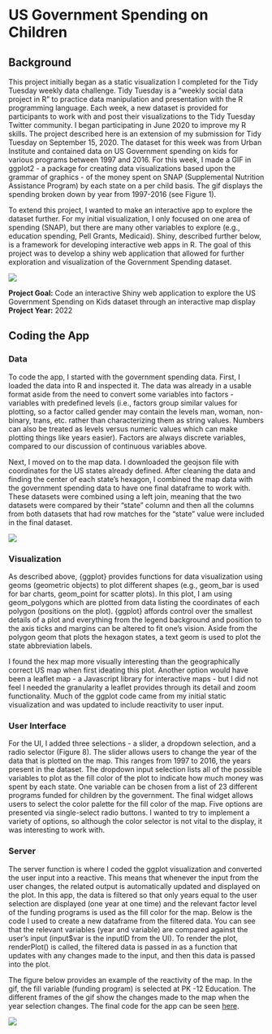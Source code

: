 # US Government Spending on Children

## Background
This project initially began as a static visualization I completed for the Tidy Tuesday weekly data challenge. Tidy Tuesday is a “weekly social data project in R” to practice data manipulation and presentation with the R programming language. Each week, a new dataset is provided for participants to work with and post their visualizations to the Tidy Tuesday Twitter community. I began participating in June 2020 to improve my R skills. The project described here is an extension of my submission for Tidy Tuesday on September 15, 2020. The dataset for this week was from Urban Institute and contained data on US Government spending on kids for various programs between 1997 and 2016. For this week, I made a GIF in ggplot2 - a package for creating data visualizations based upon the grammar of graphics - of the money spent on SNAP (Supplemental Nutrition Assistance Program) by each state on a per child basis. The gif displays the spending broken down by year from 1997-2016 (see Figure 1). <br>

To extend this project, I wanted to make an interactive app to explore the dataset further. For my initial visualization, I only focused on one area of spending (SNAP), but there are many other variables to explore (e.g., education spending, Pell Grants, Medicaid). Shiny, described further below, is a framework for developing interactive web apps in R. The goal of this project was to develop a shiny web application that allowed for further exploration and visualization of the Government Spending dataset. 

<img src='/images/9_15.gif'><br>

**Project Goal:** Code an interactive Shiny web application to explore the US Government Spending on Kids dataset through an interactive map display<br>
**Project Year:** 2022

## Coding the App
### Data
To code the app, I started with the government spending data. First, I loaded the data into R and inspected it. The data was already in a usable format aside from the need to convert some variables into factors - variables with predefined levels (i.e., factors group similar values for plotting, so a factor called gender may contain the levels man, woman, non-binary, trans, etc. rather than characterizing them as string values. Numbers can also be treated as levels versus numeric values which can make plotting things like years easier). Factors are always discrete variables, compared to our discussion of continuous variables above. 

Next, I moved on to the map data. I downloaded the geojson file with coordinates for the US states already defined. After cleaning the data and finding the center of each state’s hexagon, I combined the map data with the government spending data to have one final dataframe to work with. These datasets were combined using a left join, meaning that the two datasets were compared by their “state” column and then all the columns from both datasets that had row matches for the “state” value were included in the final dataset. 

<img src='/images/shinyApp.png'><br>

### Visualization
As described above, {ggplot} provides functions for data visualization using geoms (geometric objects) to plot different shapes (e.g., geom_bar is used for bar charts, geom_point for scatter plots). In this plot, I am using geom_polygons which are plotted from data listing the coordinates of each polygon (positions on the plot). {ggplot} affords control over the smallest details of a plot and everything from the legend background and position to the axis ticks and margins can be altered to fit one’s vision. Aside from the polygon geom that plots the hexagon states, a text geom is used to plot the state abbreviation labels. 

I found the hex map more visually interesting than the geographically correct US map when first ideating this plot. Another option would have been a leaflet map - a Javascript library for interactive maps - but I did not feel I needed the granularity a leaflet provides through its detail and zoom functionality. Much of the ggplot code came from my initial static visualization and was updated to include reactivity to user input. 

### User Interface
For the UI, I added three selections - a slider, a dropdown selection, and a radio selector (Figure 8). The slider allows users to change the year of the data that is plotted on the map. This ranges from 1997 to 2016, the years present in the dataset. The dropdown input selection lists all of the possible variables to plot as the fill color of the plot to indicate how much money was spent by each state. One variable can be chosen from a list of 23 different programs funded for children by the government. The final widget allows users to select the color palette for the fill color of the map. Five options are presented via single-select radio buttons. I wanted to try to implement a variety of options, so although the color selector is not vital to the display, it was interesting to work with.

### Server
The server function is where I coded the ggplot visualization and converted the user input into a reactive. This means that whenever the input from the user changes, the related output is automatically updated and displayed on the plot. In this app, the data is filtered so that only years equal to the user selection are displayed (one year at one time) and the relevant factor level of the funding programs is used as the fill color for the map. Below is the code I used to create a new dataframe from the filtered data. You can see that the relevant variables (year and variable) are compared against the user’s input (input$var is the inputID from the UI). To render the plot, renderPlot() is called, the filtered data is passed in as a function that updates with any changes made to the input, and then this data is passed into the plot.

The figure below provides an example of the reactivity of the map. In the gif, the fill variable (funding program) is selected at PK -12 Education. The different frames of the gif show the changes made to the map when the year selection changes. The final code for the app can be seen [here](https://github.com/tessaeagle/governmentspending/blob/main/app.R). <br>

<img src='/images/shinyGif.gif'>
